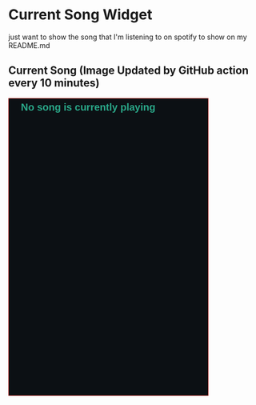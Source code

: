 # Current Song Widget
just want to show the song that I'm listening to on spotify to show on my README.md

## Current Song (Image Updated by GitHub action every 10 minutes)
![](songs-pictures/image640.png)

